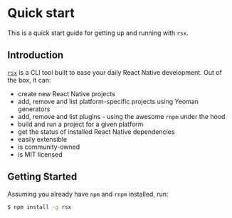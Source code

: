 # Quick start

This is a quick start guide for getting up and running with `rsx`.

## Introduction

[`rsx`](https://github.com/react-native-contrib/rsx) is a CLI tool built to ease your daily React Native development. Out of the box, it can:

* create new React Native projects
* add, remove and list platform-specific projects using Yeoman generators
* add, remove and list plugins - using the awesome `rnpm` under the hood
* build and run a project for a given platform
* get the status of installed React Native dependencies
* easily extensible
* is community-owned
* is MIT licensed

## Getting Started

Assuming you already have `npm` and `rnpm` installed, run:

```bash
$ npm install -g rsx
```

